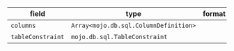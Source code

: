 | field | type | format | required | default | description |
|---|---|---|---|---|---|
| `columns` | `Array<mojo.db.sql.ColumnDefinition>` |  | N |  |
| `tableConstraint` | `mojo.db.sql.TableConstraint` |  | N |  |  |
